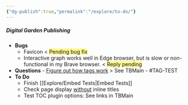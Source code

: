 ```yaml
---
{"dg-publish":true,"permalink":"/explore/to-do/"}
---
```



##### Digital Garden Publishing
- **Bugs**
	- Favicon < <span style="background:#fff88f"> Pending bug fix</span>
	- Interactive graph works well in Edge browser, but is slow or non-functional in my Brave browser. < <span style="background:#fff88f">Reply pending</span>
- **Questions**
		- [Figure out how tags work](https://help.obsidian.md/How+to/Working+with+tags) > See TBMain - #TAG-TEST 
- **To Do**
	- Finish [[Explore/Embed Tests\|Embed Tests]] 
	- Check page display <u>without</u> inline titles
	- Test TOC plugin options: See links in TBMain
